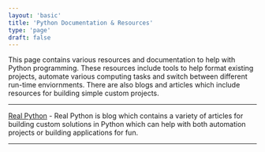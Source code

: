 ```yaml
---
layout: 'basic'
title: 'Python Documentation & Resources'
type: 'page'
draft: false
---
```


This page contains various resources and documentation to help with Python programming. These resources include tools to help format existing projects, automate various computing tasks and switch between different run-time enviornments. There are also blogs and articles which include resources for building simple custom projects.

------

[Real Python](https://realpython.com/ "Real Python") - Real Python is blog which contains a variety of articles for building custom solutions in Python which can help with both automation projects or building applications for fun.

------

